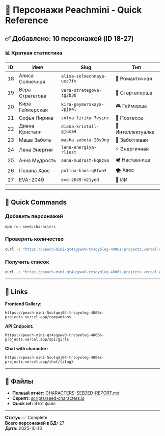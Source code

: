 # 🎨 Персонажи Peachmini - Quick Reference

## ✅ Добавлено: 10 персонажей (ID 18-27)

### 📊 Краткая статистика

| ID | Имя | Slug | Тип |
|----|-----|------|-----|
| 18 | Алиса Солнечная | `alisa-solnechnaya-uec7fv` | 💫 Романтичная |
| 19 | Вера Стратегова | `vera-strategova-tg2b38` | 🚀 Стартаперша |
| 20 | Кира Геймерская | `kira-geymerskaya-3pjn4l` | 🎮 Геймерша |
| 21 | Софья Лирика | `sofya-lirika-7vyinc` | 📝 Поэтесса |
| 22 | Диана Кристалл | `diana-kristall-gjuca4` | 💎 Интеллектуалка |
| 23 | Маша Забота | `masha-zabota-28s9ng` | 🤗 Заботливая |
| 24 | Лена Энергия | `lena-energiya-rliest` | ⚡ Энергичная |
| 25 | Анна Мудрость | `anna-mudrost-kq8zv6` | 🕊️ Наставница |
| 26 | Полина Хаос | `polina-haos-g8fwn3` | 🌪️ Хаос |
| 27 | EVA-2049 | `eva-2049-m21yed` | 🤖 ИИ |

---

## 🚀 Quick Commands

### Добавить персонажей
```bash
npm run seed:characters
```

### Проверить количество
```bash
curl -s "https://peach-mini-qt4sgywv0-trsoyoleg-4006s-projects.vercel.app/api/girls?limit=50" | jq '.data.total'
```

### Получить список
```bash
curl -s "https://peach-mini-qt4sgywv0-trsoyoleg-4006s-projects.vercel.app/api/girls?limit=30" | jq '.data.girls[] | {id, name, slug}'
```

---

## 🔗 Links

**Frontend Gallery:**
```
https://peach-mini-5outqmj04-trsoyoleg-4006s-projects.vercel.app/companions
```

**API Endpoint:**
```
https://peach-mini-qt4sgywv0-trsoyoleg-4006s-projects.vercel.app/api/girls
```

**Chat with character:**
```
https://peach-mini-5outqmj04-trsoyoleg-4006s-projects.vercel.app/chat/{slug}
```

---

## 📝 Файлы

- **Полный отчёт:** [CHARACTERS-SEEDED-REPORT.md](CHARACTERS-SEEDED-REPORT.md)
- **Скрипт:** [scripts/seed-characters.js](scripts/seed-characters.js)
- **Quick ref:** Этот файл

---

**Статус:** ✅ Complete  
**Всего персонажей в БД:** 27  
**Дата:** 2025-10-13

